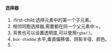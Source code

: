 #### 选择器
1. :first-child:选择元素中的第一个子元素。
2. 相邻同胞选择器,需要都在同一个父元素中:+。
3. 背景也可以设置透明度,可以使用`rgba()`。
4. `box-shadow`:水平,垂直偏移值、阴影半径、颜色。
5. 